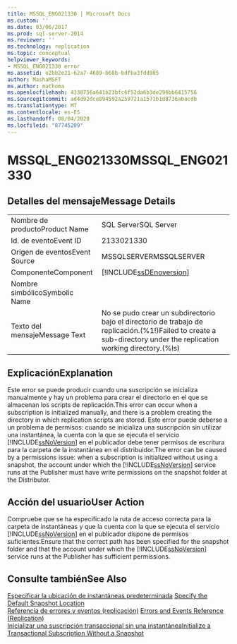 ```yaml
---
title: MSSQL_ENG021330 | Microsoft Docs
ms.custom: ''
ms.date: 03/06/2017
ms.prod: sql-server-2014
ms.reviewer: ''
ms.technology: replication
ms.topic: conceptual
helpviewer_keywords:
- MSSQL_ENG021330 error
ms.assetid: e2bb2e21-62a7-4689-b68b-bdfba3fdd985
author: MashaMSFT
ms.author: mathoma
ms.openlocfilehash: 4338756a641b23bfc6f52da6b3de296bb6415756
ms.sourcegitcommit: ad4d92dce894592a259721a1571b1d8736abacdb
ms.translationtype: MT
ms.contentlocale: es-ES
ms.lasthandoff: 08/04/2020
ms.locfileid: "87745209"
---
```

# <a name="mssql_eng021330"></a><span data-ttu-id="d4aa8-102">MSSQL_ENG021330</span><span class="sxs-lookup"><span data-stu-id="d4aa8-102">MSSQL_ENG021330</span></span>
    
## <a name="message-details"></a><span data-ttu-id="d4aa8-103">Detalles del mensaje</span><span class="sxs-lookup"><span data-stu-id="d4aa8-103">Message Details</span></span>  
  
|||  
|-|-|  
|<span data-ttu-id="d4aa8-104">Nombre de producto</span><span class="sxs-lookup"><span data-stu-id="d4aa8-104">Product Name</span></span>|<span data-ttu-id="d4aa8-105">SQL Server</span><span class="sxs-lookup"><span data-stu-id="d4aa8-105">SQL Server</span></span>|  
|<span data-ttu-id="d4aa8-106">Id. de evento</span><span class="sxs-lookup"><span data-stu-id="d4aa8-106">Event ID</span></span>|<span data-ttu-id="d4aa8-107">21330</span><span class="sxs-lookup"><span data-stu-id="d4aa8-107">21330</span></span>|  
|<span data-ttu-id="d4aa8-108">Origen de eventos</span><span class="sxs-lookup"><span data-stu-id="d4aa8-108">Event Source</span></span>|<span data-ttu-id="d4aa8-109">MSSQLSERVER</span><span class="sxs-lookup"><span data-stu-id="d4aa8-109">MSSQLSERVER</span></span>|  
|<span data-ttu-id="d4aa8-110">Componente</span><span class="sxs-lookup"><span data-stu-id="d4aa8-110">Component</span></span>|[!INCLUDE[ssDEnoversion](../../includes/ssdenoversion-md.md)]|  
|<span data-ttu-id="d4aa8-111">Nombre simbólico</span><span class="sxs-lookup"><span data-stu-id="d4aa8-111">Symbolic Name</span></span>||  
|<span data-ttu-id="d4aa8-112">Texto del mensaje</span><span class="sxs-lookup"><span data-stu-id="d4aa8-112">Message Text</span></span>|<span data-ttu-id="d4aa8-113">No se pudo crear un subdirectorio bajo el directorio de trabajo de replicación.(%1!)</span><span class="sxs-lookup"><span data-stu-id="d4aa8-113">Failed to create a sub-directory under the replication working directory.(%ls)</span></span>|  
  
## <a name="explanation"></a><span data-ttu-id="d4aa8-114">Explicación</span><span class="sxs-lookup"><span data-stu-id="d4aa8-114">Explanation</span></span>  
 <span data-ttu-id="d4aa8-115">Este error se puede producir cuando una suscripción se inicializa manualmente y hay un problema para crear el directorio en el que se almacenan los scripts de replicación.</span><span class="sxs-lookup"><span data-stu-id="d4aa8-115">This error can occur when a subscription is initialized manually, and there is a problem creating the directory in which replication scripts are stored.</span></span> <span data-ttu-id="d4aa8-116">Este error puede deberse a un problema de permisos: cuando se inicializa una suscripción sin utilizar una instantánea, la cuenta con la que se ejecuta el servicio [!INCLUDE[ssNoVersion](../../includes/ssnoversion-md.md)] en el publicador debe tener permisos de escritura para la carpeta de la instantánea en el distribuidor.</span><span class="sxs-lookup"><span data-stu-id="d4aa8-116">The error can be caused by a permissions issue: when a subscription is initialized without using a snapshot, the account under which the [!INCLUDE[ssNoVersion](../../includes/ssnoversion-md.md)] service runs at the Publisher must have write permissions on the snapshot folder at the Distributor.</span></span>  
  
## <a name="user-action"></a><span data-ttu-id="d4aa8-117">Acción del usuario</span><span class="sxs-lookup"><span data-stu-id="d4aa8-117">User Action</span></span>  
 <span data-ttu-id="d4aa8-118">Compruebe que se ha especificado la ruta de acceso correcta para la carpeta de instantáneas y que la cuenta con la que se ejecuta el servicio [!INCLUDE[ssNoVersion](../../includes/ssnoversion-md.md)] en el publicador dispone de permisos suficientes.</span><span class="sxs-lookup"><span data-stu-id="d4aa8-118">Ensure that the correct path has been specified for the snapshot folder and that the account under which the [!INCLUDE[ssNoVersion](../../includes/ssnoversion-md.md)] service runs at the Publisher has sufficient permissions.</span></span>  
  
## <a name="see-also"></a><span data-ttu-id="d4aa8-119">Consulte también</span><span class="sxs-lookup"><span data-stu-id="d4aa8-119">See Also</span></span>  
 <span data-ttu-id="d4aa8-120">[Especificar la ubicación de instantáneas predeterminada](snapshot-options.md#snapshot-folder-locations) </span><span class="sxs-lookup"><span data-stu-id="d4aa8-120">[Specify the Default Snapshot Location](snapshot-options.md#snapshot-folder-locations) </span></span>  
 <span data-ttu-id="d4aa8-121">[Referencia de errores y eventos &#40;replicación&#41;](errors-and-events-reference-replication.md) </span><span class="sxs-lookup"><span data-stu-id="d4aa8-121">[Errors and Events Reference &#40;Replication&#41;](errors-and-events-reference-replication.md) </span></span>  
 [<span data-ttu-id="d4aa8-122">Inicializar una suscripción transaccional sin una instantánea</span><span class="sxs-lookup"><span data-stu-id="d4aa8-122">Initialize a Transactional Subscription Without a Snapshot</span></span>](initialize-a-transactional-subscription-without-a-snapshot.md)  
  
  
